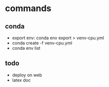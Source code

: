 # commands

## conda

- export env: conda env export > venv-cpu.yml
- conda create -f venv-cpu.yml
- conda env list

## todo

- deploy on web
- latex doc
